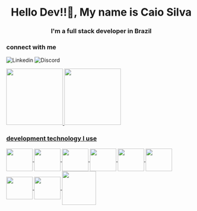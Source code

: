 

<h1 align="center">Hello Dev!!👋, My name is Caio Silva</h1>
<h3 align="center">I'm a full stack developer in Brazil</h3>



<h3 >connect with me</h3>

![Linkedin](https://img.shields.io/badge/LinkedIn-0077B5?style=for-the-badge&logo=linkedin&logoColor=white)
![Discord](https://img.shields.io/badge/Discord-7289DA?style=for-the-badge&logo=discord&logoColor=white)




<a href="https://github.com/CaioSC01">
<img height="150em" src="https://github-readme-stats.vercel.app/api/top-langs/?username=CaioSC01&layout=compact&langs_count=7&theme=vision-friendly-dark"/>
<img height="150em" src="https://github-readme-stats.vercel.app/api?username=CaioSC01&show_icons=true&theme=vision-friendly-dark&include_all_commits=true&count_private=true"/>
</div>


 <h3 >development technology I use</h3>
 
<img  align="center" height="60" width="70"  src="https://cdn.jsdelivr.net/gh/devicons/devicon/icons/csharp/csharp-original.svg" />
<img  align="center"   height="60" width="70"   src="https://cdn.jsdelivr.net/gh/devicons/devicon/icons/git/git-original.svg" />
<img  align="center"   height="60" width="70"    src="https://cdn.jsdelivr.net/gh/devicons/devicon/icons/javascript/javascript-original.svg" />
<img  align="center"  height="60" width="70"    src="https://cdn.jsdelivr.net/gh/devicons/devicon/icons/nodejs/nodejs-original.svg" />
<img  align="center" height="60" width="70"    src="https://cdn.jsdelivr.net/gh/devicons/devicon/icons/react/react-original-wordmark.svg" />
<img  align="center"   height="60" width="70"   src="https://cdn.jsdelivr.net/gh/devicons/devicon/icons/typescript/typescript-original.svg" />
<img  align="center"   height="60" width="70"    src="https://cdn.jsdelivr.net/gh/devicons/devicon/icons/microsoftsqlserver/microsoftsqlserver-plain-wordmark.svg" />
<img  align="center" height="60" width="70"    src="https://cdn.jsdelivr.net/gh/devicons/devicon/icons/sass/sass-original.svg" />
<img align="center"   height="90" width="90"  src="https://cdn.jsdelivr.net/gh/devicons/devicon/icons/tailwindcss/tailwindcss-original-wordmark.svg" />

          
          
          
          
          
          
          
          
          
          
          

          


  
